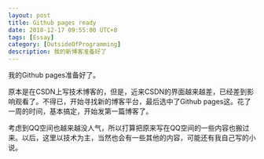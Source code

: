 ```yaml
---
layout: post
title: Github pages ready
date: 2018-12-17 09:55:00 UTC+8
tags: [Essay]
category: [OutsideOfProgramming]
description: 我的新博客准备好了
---
```


我的Github pages准备好了。

<!-- more -->

原本是在CSDN上写技术博客的，但是，近来CSDN的界面越来越差，已经差到影响观看了。不得已，开始寻找新的博客平台，最后选中了Github pages这。花了一周的时间，基本搞定，开始发第一篇博客了。

考虑到QQ空间也越来越没人气，所以打算把原来写在QQ空间的一些内容也搬过来。以后，这里以技术为主，当然也会有一些其他的内容，可能还有我自己写的小说。